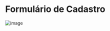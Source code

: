 # Formulário de Cadastro

![image](https://user-images.githubusercontent.com/114995774/226185324-cdb723ad-b69a-405d-8530-a406d710631f.png)

